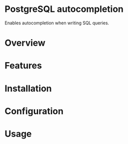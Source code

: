 # PostgreSQL autocompletion
Enables autocompletion when writing SQL queries.

# Overview

# Features

# Installation

# Configuration

# Usage


